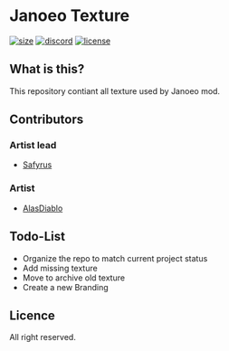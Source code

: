 # Janoeo Texture

[![size](https://img.shields.io/github/repo-size/Janoeo/Texture?style=for-the-badge)](https://github.com/Janoeo/Texture)
[![discord](https://img.shields.io/discord/630863620842061877?style=for-the-badge)](https://discord.gg/KkzqnzA)
[![license](https://img.shields.io/badge/license-CC%20BY--SA%203.0%20FR-orange?style=for-the-badge)](http://creativecommons.org/licenses/by-sa/3.0/fr/)

## What is this?

This repository contiant all texture used by Janoeo mod.

## Contributors

### Artist lead

+ [Safyrus](https://github.com/Safyrus)

### Artist

+ [AlasDiablo](https://github.com/AlasDiablo)

## Todo-List

+ Organize the repo to match current project status
+ Add missing texture
+ Move to archive old texture
+ Create a new Branding

## Licence

All right reserved.

